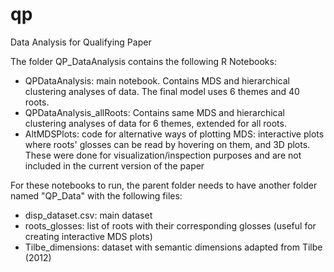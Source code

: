 # qp
Data Analysis for Qualifying Paper

The folder QP_DataAnalysis contains the following R Notebooks:

- QPDataAnalysis: main notebook. Contains MDS and hierarchical clustering analyses of data. The final model uses 6 themes and 40 roots.
- QPDataAnalysis_allRoots: Contains same MDS and hierarchical clustering analyses of data for 6 themes, extended for all roots.
- AltMDSPlots: code for alternative ways of plotting MDS: interactive plots where roots' glosses can be read by hovering on them, and 3D plots. These were done for visualization/inspection purposes and are not included in the current version of the paper

For these notebooks to run, the parent folder needs to have another folder named "QP_Data" with the following files:

- disp_dataset.csv: main dataset
- roots_glosses: list of roots with their corresponding glosses (useful for creating interactive MDS plots)
- Tilbe_dimensions: dataset with semantic dimensions adapted from Tilbe (2012)